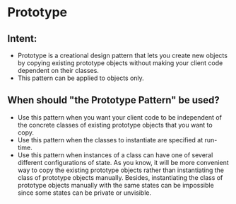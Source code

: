 # Prototype

## Intent:
- Prototype is a creational design pattern that lets you create new objects by copying existing prototype objects without making your client code dependent on their classes.
- This pattern can be applied to objects only.

## When should "the Prototype Pattern" be used?
- Use this pattern when you want your client code to be independent of the concrete classes of existing prototype objects that you want to copy.
- Use this pattern when the classes to instantiate are specified at run-time.
- Use this pattern when instances of a class can have one of several different configurations of state. As you know, it will be more convenient way to copy the existing prototype objects rather than instantiating the class of prototype objects manually. Besides, instantiating the class of prototype objects manually with the same states can be impossible since some states can be private or unvisible.
